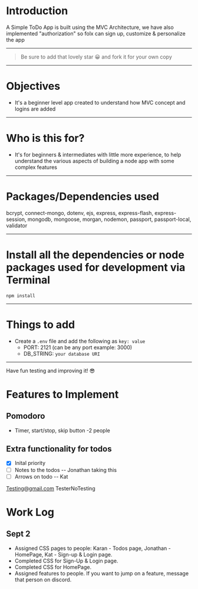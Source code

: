 # Introduction

A Simple ToDo App is built using the MVC Architecture, we have also implemented "authorization" so folx can sign up, customize & personalize the app 

---

> Be sure to add that lovely star 😀 and fork it for your own copy

---

# Objectives

- It's a beginner level app created to understand how MVC concept and logins are added

---

# Who is this for? 

- It's for beginners & intermediates with little more experience, to help understand the various aspects of building a node app with some complex features

---

# Packages/Dependencies used 

bcrypt, connect-mongo, dotenv, ejs, express, express-flash, express-session, mongodb, mongoose, morgan, nodemon, passport, passport-local, validator

---

# Install all the dependencies or node packages used for development via Terminal

`npm install` 

---

# Things to add

- Create a `.env` file and add the following as `key: value` 
  - PORT: 2121 (can be any port example: 3000) 
  - DB_STRING: `your database URI` 
 ---
 
 Have fun testing and improving it! 😎


# Features to Implement

## Pomodoro
- Timer, start/stop, skip button -2 people

## Extra functionality for todos
- [X] Inital priority
- [ ] Notes to the todos -- Jonathan taking this
- [ ] Arrows on todo  -- Kat 

Testing@gmail.com
TesterNoTesting


# Work Log
## Sept 2 
- Assigned CSS pages to people: Karan - Todos page, Jonathan - HomePage, Kat - Sign-up & Login page. 
- Completed CSS for Sign-Up & Login page. 
- Completed CSS for HomePage.
- Assigned features to people. If you want to jump on a feature, message that person on discord.

